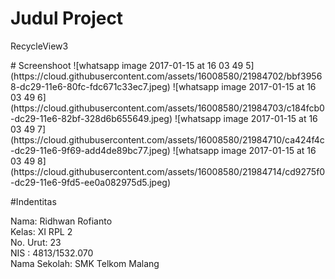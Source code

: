 # Judul Project
<p>RecycleView3</p>
# Screenshoot
![whatsapp image 2017-01-15 at 16 03 49 5](https://cloud.githubusercontent.com/assets/16008580/21984702/bbf39568-dc29-11e6-80fc-fdc671c33ec7.jpeg)
![whatsapp image 2017-01-15 at 16 03 49 6](https://cloud.githubusercontent.com/assets/16008580/21984703/c184fcb0-dc29-11e6-82bf-328d6b655649.jpeg)
![whatsapp image 2017-01-15 at 16 03 49 7](https://cloud.githubusercontent.com/assets/16008580/21984710/ca424f4c-dc29-11e6-9f69-add4de89bc77.jpeg)
![whatsapp image 2017-01-15 at 16 03 49 8](https://cloud.githubusercontent.com/assets/16008580/21984714/cd9275f0-dc29-11e6-9fd5-ee0a082975d5.jpeg)

#Indentitas
<p>
Nama: Ridhwan Rofianto <br>
Kelas: XI RPL 2 <br>
No. Urut: 23 <br>
NIS : 4813/1532.070 <br> 
Nama Sekolah: SMK Telkom Malang <br> 
</p>
